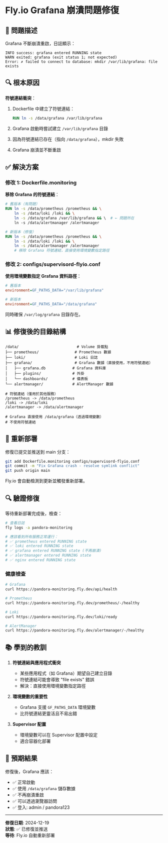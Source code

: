 # Fly.io Grafana 崩潰問題修復

## 🐛 問題描述

Grafana 不斷崩潰重啟，日誌顯示：

```
INFO success: grafana entered RUNNING state
WARN exited: grafana (exit status 1; not expected)
Error: ✗ failed to connect to database: mkdir /var/lib/grafana: file exists
```

## 🔍 根本原因

**符號連結衝突**：

1. Dockerfile 中建立了符號連結：
   ```dockerfile
   RUN ln -s /data/grafana /var/lib/grafana
   ```

2. Grafana 啟動時嘗試建立 `/var/lib/grafana` 目錄

3. 因為符號連結已存在（指向 `/data/grafana`），mkdir 失敗

4. Grafana 崩潰並不斷重啟

## ✅ 解決方案

### 修改 1: Dockerfile.monitoring

**移除 Grafana 的符號連結**：

```dockerfile
# 舊版本（有問題）
RUN ln -s /data/prometheus /prometheus && \
    ln -s /data/loki /loki && \
    ln -s /data/grafana /var/lib/grafana && \  # ← 問題所在
    ln -s /data/alertmanager /alertmanager

# 新版本（修復）
RUN ln -s /data/prometheus /prometheus && \
    ln -s /data/loki /loki && \
    ln -s /data/alertmanager /alertmanager
    # 移除 Grafana 符號連結，直接使用環境變數指定路徑
```

### 修改 2: configs/supervisord-flyio.conf

**使用環境變數指定 Grafana 資料路徑**：

```ini
# 舊版本
environment=GF_PATHS_DATA="/var/lib/grafana"

# 新版本
environment=GF_PATHS_DATA="/data/grafana"
```

同時確保 `/var/log/grafana` 目錄存在。

## 📊 修復後的目錄結構

```
/data/                          # Volume 掛載點
├── prometheus/                # Prometheus 數據
├── loki/                      # Loki 日誌
├── grafana/                   # Grafana 數據（直接使用，不用符號連結）
│   ├── grafana.db            # Grafana 資料庫
│   ├── plugins/              # 外掛
│   └── dashboards/           # 儀表板
└── alertmanager/             # AlertManager 數據

# 符號連結（僅用於其他服務）
/prometheus -> /data/prometheus
/loki -> /data/loki
/alertmanager -> /data/alertmanager

# Grafana 直接使用 /data/grafana（透過環境變數）
# 不使用符號連結
```

## 🚀 重新部署

修復已提交並推送到 main 分支：

```bash
git add Dockerfile.monitoring configs/supervisord-flyio.conf
git commit -m "Fix Grafana crash - resolve symlink conflict"
git push origin main
```

Fly.io 會自動檢測到更新並觸發重新部署。

## 🔍 驗證修復

等待重新部署完成後，檢查：

```bash
# 查看日誌
fly logs -a pandora-monitoring

# 應該看到所有服務正常運行：
# ✅ prometheus entered RUNNING state
# ✅ loki entered RUNNING state
# ✅ grafana entered RUNNING state (不再崩潰)
# ✅ alertmanager entered RUNNING state
# ✅ nginx entered RUNNING state
```

### 健康檢查

```bash
# Grafana
curl https://pandora-monitoring.fly.dev/api/health

# Prometheus
curl https://pandora-monitoring.fly.dev/prometheus/-/healthy

# Loki
curl https://pandora-monitoring.fly.dev/loki/ready

# AlertManager
curl https://pandora-monitoring.fly.dev/alertmanager/-/healthy
```

## 📚 學到的教訓

1. **符號連結與應用程式衝突**
   - 某些應用程式（如 Grafana）期望自己建立目錄
   - 符號連結可能會導致 "file exists" 錯誤
   - 解決：直接使用環境變數指定路徑

2. **環境變數的重要性**
   - Grafana 支援 `GF_PATHS_DATA` 環境變數
   - 比符號連結更靈活且不易出錯

3. **Supervisor 配置**
   - 環境變數可以在 Supervisor 配置中設定
   - 適合容器化部署

## 🎯 預期結果

修復後，Grafana 應該：
- ✅ 正常啟動
- ✅ 使用 `/data/grafana` 儲存數據
- ✅ 不再崩潰重啟
- ✅ 可以透過瀏覽器訪問
- ✅ 登入: admin / pandora123

---

**修復日期**: 2024-12-19  
**狀態**: ✅ 已修復並推送  
**等待**: Fly.io 自動重新部署

